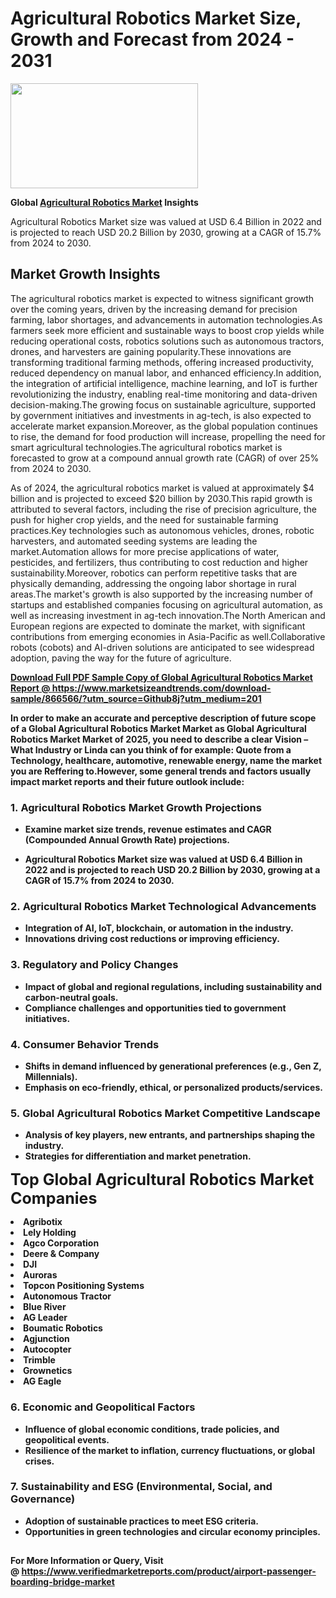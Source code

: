 <H1>Agricultural Robotics Market Size, Growth and Forecast from 2024 - 2031</H1><img class="aligncenter size-medium wp-image-584254" src="https://thirdeyenews.in/wp-content/uploads/2024/09/Global-Market-Research-300x168.jpeg" alt="" width="300" height="168" /><p><strong>Global&nbsp;<a href="https://www.marketsizeandtrends.com/download-sample/866566/?utm_source=Github8j?utm_medium=201">Agricultural Robotics Market</a> Insights</strong></p><p>Agricultural Robotics Market size was valued at USD 6.4 Billion in 2022 and is projected to reach USD 20.2 Billion by 2030, growing at a CAGR of 15.7% from 2024 to 2030.</p><p><h2>Market Growth Insights</h2> <p>The agricultural robotics market is expected to witness significant growth over the coming years, driven by the increasing demand for precision farming, labor shortages, and advancements in automation technologies.As farmers seek more efficient and sustainable ways to boost crop yields while reducing operational costs, robotics solutions such as autonomous tractors, drones, and harvesters are gaining popularity.These innovations are transforming traditional farming methods, offering increased productivity, reduced dependency on manual labor, and enhanced efficiency.In addition, the integration of artificial intelligence, machine learning, and IoT is further revolutionizing the industry, enabling real-time monitoring and data-driven decision-making.The growing focus on sustainable agriculture, supported by government initiatives and investments in ag-tech, is also expected to accelerate market expansion.Moreover, as the global population continues to rise, the demand for food production will increase, propelling the need for smart agricultural technologies.The agricultural robotics market is forecasted to grow at a compound annual growth rate (CAGR) of over 25% from 2024 to 2030.</p> <p><strong><a href="#"></a></strong></p> <p>As of 2024, the agricultural robotics market is valued at approximately $4 billion and is projected to exceed $20 billion by 2030.This rapid growth is attributed to several factors, including the rise of precision agriculture, the push for higher crop yields, and the need for sustainable farming practices.Key technologies such as autonomous vehicles, drones, robotic harvesters, and automated seeding systems are leading the market.Automation allows for more precise applications of water, pesticides, and fertilizers, thus contributing to cost reduction and higher sustainability.Moreover, robotics can perform repetitive tasks that are physically demanding, addressing the ongoing labor shortage in rural areas.The market's growth is also supported by the increasing number of startups and established companies focusing on agricultural automation, as well as increasing investment in ag-tech innovation.The North American and European regions are expected to dominate the market, with significant contributions from emerging economies in Asia-Pacific as well.Collaborative robots (cobots) and AI-driven solutions are anticipated to see widespread adoption, paving the way for the future of agriculture.</p> <p><strong><a href="#"></p><p><span class=""><strong>Download Full PDF Sample Copy of Global Agricultural Robotics Market Report</strong> @ <a href="https://www.marketsizeandtrends.com/download-sample/866566/?utm_source=Github8j?utm_medium=201" target="_blank">https://www.marketsizeandtrends.com/download-sample/866566/?utm_source=Github8j?utm_medium=201</a></span></p><p>In order to make an accurate and perceptive description of future scope of a Global&nbsp;Agricultural Robotics Market Market as Global&nbsp;Agricultural Robotics Market Market of 2025, you need to describe a clear Vision &ndash; What Industry or Linda can you think of for example: Quote from a Technology, healthcare, automotive, renewable energy, name the market you are Reffering to.However, some general trends and factors usually impact market reports and their future outlook include:</p><h3>1.&nbsp;<strong>Agricultural Robotics Market Growth Projections</strong></h3><ul><li>Examine market size trends, revenue estimates and CAGR (Compounded Annual Growth Rate) projections.</li><li><p>Agricultural Robotics Market size was valued at USD 6.4 Billion in 2022 and is projected to reach USD 20.2 Billion by 2030, growing at a CAGR of 15.7% from 2024 to 2030.</p></li></ul><h3>2.&nbsp;<strong>Agricultural Robotics Market Technological Advancements</strong></h3><ul><li>Integration of AI, IoT, blockchain, or automation in the industry.</li><li>Innovations driving cost reductions or improving efficiency.</li></ul><h3>3.&nbsp;<strong>Regulatory and Policy Changes</strong></h3><ul><li>Impact of global and regional regulations, including sustainability and carbon-neutral goals.</li><li>Compliance challenges and opportunities tied to government initiatives.</li></ul><h3>4.&nbsp;<strong>Consumer Behavior Trends</strong></h3><ul><li>Shifts in demand influenced by generational preferences (e.g., Gen Z, Millennials).</li><li>Emphasis on eco-friendly, ethical, or personalized products/services.</li></ul><h3>5.&nbsp;<strong>Global Agricultural Robotics Market Competitive Landscape</strong></h3><ul><li>Analysis of key players, new entrants, and partnerships shaping the industry.</li><li>Strategies for differentiation and market penetration.</li></ul><p data-pm-slice="1 1 []"><span style="color: inherit; font-family: inherit; font-size: 25px;">Top Global Agricultural Robotics Market Companies</span></p><div class="" data-test-id=""><p><li>Agribotix</li><li> Lely Holding</li><li> Agco Corporation</li><li> Deere & Company</li><li> DJI</li><li> Auroras</li><li> Topcon Positioning Systems</li><li> Autonomous Tractor</li><li> Blue River</li><li> AG Leader</li><li> Boumatic Robotics</li><li> Agjunction</li><li> Autocopter</li><li> Trimble</li><li> Grownetics</li><li> AG Eagle</li></p></div><h3>6.&nbsp;<strong>Economic and Geopolitical Factors</strong></h3><ul><li>Influence of global economic conditions, trade policies, and geopolitical events.</li><li>Resilience of the market to inflation, currency fluctuations, or global crises.</li></ul><h3>7.&nbsp;<strong>Sustainability and ESG (Environmental, Social, and Governance)</strong></h3><ul><li>Adoption of sustainable practices to meet ESG criteria.</li><li>Opportunities in green technologies and circular economy principles.</li></ul><h2><strong style="font-size: 14px;">For More Information or Query, Visit @&nbsp;</strong><a style="background-color: #ffffff; font-size: 14px;" href="https://www.marketsizeandtrends.com/report/agricultural-robotics-market/" target="_blank">https://www.verifiedmarketreports.com/product/airport-passenger-boarding-bridge-market</a></h2>